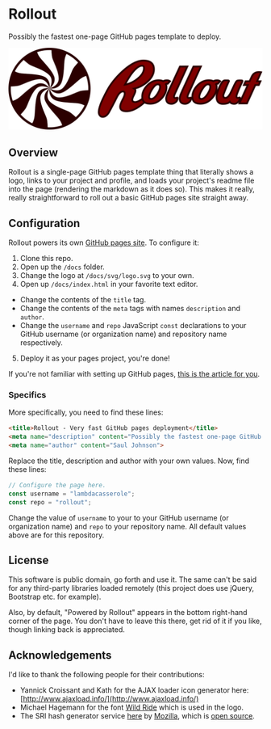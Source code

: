 # Rollout
Possibly the fastest one-page GitHub pages template to deploy.

![Logo](assets/logo.svg)

## Overview
Rollout is a single-page GitHub pages template thing that literally shows a logo, links to your project and profile, and loads your project's readme file into the page (rendering the markdown as it does so). This makes it really, really straightforward to roll out a basic GitHub pages site straight away.

## Configuration
Rollout powers its own [GitHub pages site](https://lambdacasserole.github.io/rollout/). To configure it:

1. Clone this repo.
2. Open up the `/docs` folder.
3. Change the logo at `/docs/svg/logo.svg` to your own.
4. Open up `/docs/index.html` in your favorite text editor.
  * Change the contents of the `title` tag.
  * Change the contents of the `meta` tags with names `description` and `author`.
  * Change the `username` and `repo` JavaScript `const` declarations to your GitHub username (or organization name) and repository name respectively.
5. Deploy it as your pages project, you're done!

If you're not familiar with setting up GitHub pages, [this is the article for you](https://help.github.com/en/articles/configuring-a-publishing-source-for-github-pages).

### Specifics
More specifically, you need to find these lines:

```html
<title>Rollout - Very fast GitHub pages deployment</title>
<meta name="description" content="Possibly the fastest one-page GitHub pages template to deploy.">
<meta name="author" content="Saul Johnson">
```

Replace the title, description and author with your own values. Now, find these lines:

```js
// Configure the page here.
const username = "lambdacasserole";
const repo = "rollout";
```

Change the value of `username` to your to your GitHub username (or organization name) and `repo` to your repository name. All default values above are for this repository.

## License
This software is public domain, go forth and use it. The same can't be said for any third-party libraries loaded remotely (this project does use jQuery, Bootstrap etc. for example).

Also, by default, "Powered by Rollout" appears in the bottom right-hand corner of the page. You don't have to leave this there, get rid of it if you like, though linking back is appreciated.

## Acknowledgements
I'd like to thank the following people for their contributions:

* Yannick Croissant and Kath for the AJAX loader icon generator here: [http://www.ajaxload.info/](http://www.ajaxload.info/)
* Michael Hagemann for the font [Wild Ride](https://www.1001fonts.com/wild-ride-font.html) which is used in the logo.
* The SRI hash generator service [here](https://www.srihash.org/) by [Mozilla](https://github.com/mozilla), which is [open source](https://github.com/mozilla/srihash.org).
